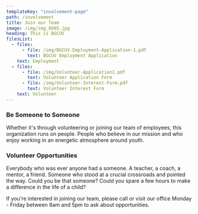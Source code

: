 ```yaml
---
templateKey: "involvement-page"
path: /involvement
title: Join our Team
image: /img/img_8685.jpg
heading: This is BGCUV
filesList:
  - files:
      - file: /img/BGCUV-Employment-Application-1.pdf
        text: BGCUV Employment Application
    text: Employment
  - files:
      - file: /img/Volunteer-Application1.pdf
        text: Volunteer Application Form
      - file: /img/Volunteer-Interest-Form.pdf
        text: Volunteer Interest Form
    text: Volunteer
---
```


### Be Someone to Someone

Whether it's through volunteering or joining our team of employees, this organization runs on people. People who believe in our mission and who enjoy working in an energetic atmosphere around youth.

### Volunteer Opportunities

Everybody who was ever anyone had a someone. A teacher, a coach, a mentor, a friend. Someone who stood at a crucial crossroads and pointed the way.
Could you be that someone?
Could you spare a few hours to make a difference in the life of a child?

If you're interested in joining our team, please call or visit our office Monday - Friday between 8am and 5pm to ask about opportunities.
